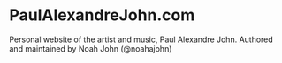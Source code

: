 # PaulAlexandreJohn.com
Personal website of the artist and music, Paul Alexandre John.
Authored and maintained by Noah John (@noahajohn)